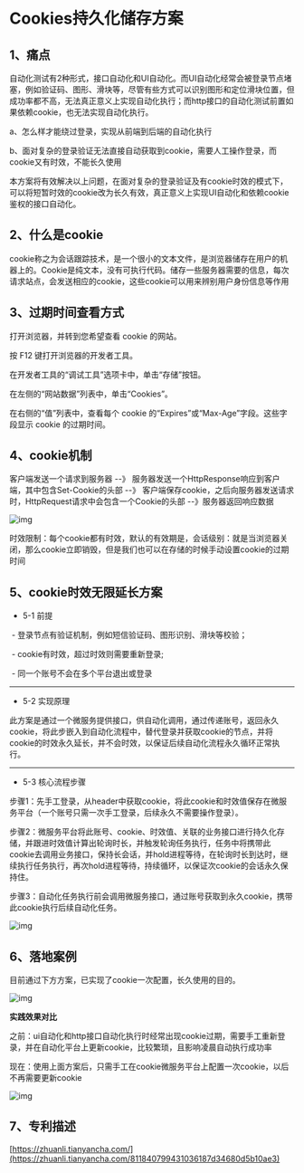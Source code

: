 # Cookies持久化储存方案

## 1、痛点

自动化测试有2种形式，接口自动化和UI自动化。而UI自动化经常会被登录节点堵塞，例如验证码、图形、滑块等，尽管有些方式可以识别图形和定位滑块位置，但成功率都不高，无法真正意义上实现自动化执行；而http接口的自动化测试前置如果依赖cookie，也无法实现自动化执行。

a、怎么样才能绕过登录，实现从前端到后端的自动化执行

b、面对复杂的登录验证无法直接自动获取到cookie，需要人工操作登录，而cookie又有时效，不能长久使用

本方案将有效解决以上问题，在面对复杂的登录验证及有cookie时效的模式下，可以将短暂时效的cookie改为长久有效，真正意义上实现UI自动化和依赖cookie鉴权的接口自动化。

## 2、什么是cookie

cookie称之为会话跟踪技术，是一个很小的文本文件，是浏览器储存在用户的机器上的。Cookie是纯文本，没有可执行代码。储存一些服务器需要的信息，每次请求站点，会发送相应的cookie，这些cookie可以用来辨别用户身份信息等作用

## 3、过期时间查看方式

打开浏览器，并转到您希望查看 cookie 的网站。

按 F12 键打开浏览器的开发者工具。

在开发者工具的“调试工具”选项卡中，单击“存储”按钮。

在左侧的“网站数据”列表中，单击“Cookies”。

在右侧的“值”列表中，查看每个 cookie 的“Expires”或“Max-Age”字段。这些字段显示 cookie 的过期时间。

## 4、cookie机制

客户端发送一个请求到服务器 --》 服务器发送一个HttpResponse响应到客户端，其中包含Set-Cookie的头部 --》 客户端保存cookie，之后向服务器发送请求时，HttpRequest请求中会包含一个Cookie的头部 --》服务器返回响应数据



![img](https://pic4.zhimg.com/80/v2-c86832228608f55c5c849e57051aee8f_1440w.webp)



时效限制：每个cookie都有时效，默认的有效期是，会话级别：就是当浏览器关闭，那么cookie立即销毁，但是我们也可以在存储的时候手动设置cookie的过期时间

## 5、cookie时效无限延长方案

- 5-1 前提

​		- 登录节点有验证机制，例如短信验证码、图形识别、滑块等校验；

​		- cookie有时效，超过时效则需要重新登录;

​		- 同一个账号不会在多个平台退出或登录

---

- 5-2 实现原理

此方案是通过一个微服务提供接口，供自动化调用，通过传递账号，返回永久cookie，将此步嵌入到自动化流程中，替代登录并获取cookie的节点，并将cookie的时效永久延长，并不会时效，以保证后续自动化流程永久循环正常执行。

---

- 5-3 核心流程步骤

步骤1：先手工登录，从header中获取cookie，将此cookie和时效值保存在微服务平台（一个账号只需一次手工登录，后续永久不需要操作登录）。

步骤2：微服务平台将此账号、cookie、时效值、关联的业务接口进行持久化存储，并跟进时效值计算出轮询时长，并触发轮询任务执行，任务中将携带此cookie去调用业务接口，保持长会话，并hold进程等待，在轮询时长到达时，继续执行任务执行，再次hold进程等待，持续循环，以保证次cookie的会话永久保持住。

步骤3：自动化任务执行前会调用微服务接口，通过账号获取到永久cookie，携带此cookie执行后续自动化任务。



![img](https://pic1.zhimg.com/v2-999d625e20a67ac50a815d25f625f688_r.jpg)



## 6、落地案例

目前通过下方方案，已实现了cookie一次配置，长久使用的目的。



![img](https://pic2.zhimg.com/v2-127c76703e407d816bb1cd0d84d18ee5_r.jpg)



**实践效果对比**

之前：ui自动化和http接口自动化执行时经常出现cookie过期，需要手工重新登录，并在自动化平台上更新cookie，比较繁琐，且影响凌晨自动执行成功率

现在：使用上面方案后，只需手工在cookie微服务平台上配置一次cookie，以后不再需要更新cookie



![img](https://pic2.zhimg.com/v2-82ad3288e41f3018e4930f103ce4866d_r.jpg)



## **7、专利描述**

[https://zhuanli.tianyancha.com/](https://zhuanli.tianyancha.com/811840799431036187d34680d5b10ae3)